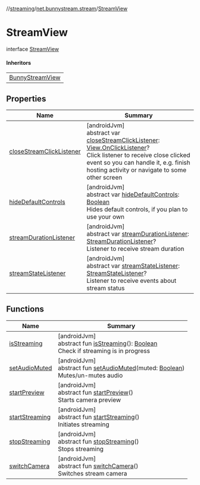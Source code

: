 //[streaming](../../../index.md)/[net.bunnystream.stream](../index.md)/[StreamView](index.md)

# StreamView

interface [StreamView](index.md)

#### Inheritors

| |
|---|
| [BunnyStreamView](../-bunny-stream-view/index.md) |

## Properties

| Name | Summary |
|---|---|
| [closeStreamClickListener](close-stream-click-listener.md) | [androidJvm]<br>abstract var [closeStreamClickListener](close-stream-click-listener.md): [View.OnClickListener](https://developer.android.com/reference/kotlin/android/view/View.OnClickListener.html)?<br>Click listener to receive close clicked event so you can handle it, e.g. finish hosting activity or navigate to some other screen |
| [hideDefaultControls](hide-default-controls.md) | [androidJvm]<br>abstract var [hideDefaultControls](hide-default-controls.md): [Boolean](https://kotlinlang.org/api/latest/jvm/stdlib/kotlin/-boolean/index.html)<br>Hides default controls, if you plan to use your own |
| [streamDurationListener](stream-duration-listener.md) | [androidJvm]<br>abstract var [streamDurationListener](stream-duration-listener.md): [StreamDurationListener](../-stream-duration-listener/index.md)?<br>Listener to receive stream duration |
| [streamStateListener](stream-state-listener.md) | [androidJvm]<br>abstract var [streamStateListener](stream-state-listener.md): [StreamStateListener](../-stream-state-listener/index.md)?<br>Listener to receive events about stream status |

## Functions

| Name | Summary |
|---|---|
| [isStreaming](is-streaming.md) | [androidJvm]<br>abstract fun [isStreaming](is-streaming.md)(): [Boolean](https://kotlinlang.org/api/latest/jvm/stdlib/kotlin/-boolean/index.html)<br>Check if streaming is in progress |
| [setAudioMuted](set-audio-muted.md) | [androidJvm]<br>abstract fun [setAudioMuted](set-audio-muted.md)(muted: [Boolean](https://kotlinlang.org/api/latest/jvm/stdlib/kotlin/-boolean/index.html))<br>Mutes/un-mutes audio |
| [startPreview](start-preview.md) | [androidJvm]<br>abstract fun [startPreview](start-preview.md)()<br>Starts camera preview |
| [startStreaming](start-streaming.md) | [androidJvm]<br>abstract fun [startStreaming](start-streaming.md)()<br>Initiates streaming |
| [stopStreaming](stop-streaming.md) | [androidJvm]<br>abstract fun [stopStreaming](stop-streaming.md)()<br>Stops streaming |
| [switchCamera](switch-camera.md) | [androidJvm]<br>abstract fun [switchCamera](switch-camera.md)()<br>Switches stream camera |
